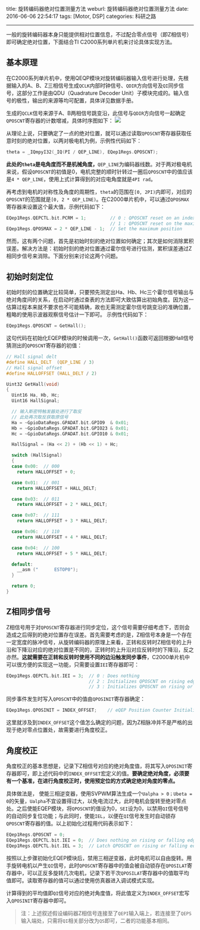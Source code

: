title: 旋转编码器绝对位置测量方法
weburl: 旋转编码器绝对位置测量方法
date: 2016-06-06 22:54:17
tags: [Motor, DSP]
categories: 科研之路

---

一般的旋转编码器本身只能提供相对位置信息，不过配合零点信号（即Z相信号）即可确定绝对位置，下面结合TI C2000系列单片机来讨论具体实现方法。

<!--more-->

## **基本原理** ##
在C2000系列单片机中，使用QEQP模块对旋转编码器输入信号进行处理，先根据输入的A、B、Z三相信号生成`QCLK`内部时钟信号、`QDIR`方向信号及`QI`同步信号，这部分工作是由QDU（Quadrature Decoder Unit）子模块完成的。输入信号的极性，输出的来源等均可配置，具体详见数据手册。

生成的`QCLK`信号来源于A、B两相信号跳变沿，此信号与`QDIR`方向信号一起确定`QPOSCNT`寄存器的计数增减，具体时序图如下：
![](https://img.gaomf.cn/20160606154932.png)

从理论上说，只要确定了一点的绝对位置，就可以通过读取`QPOSCNT`寄存器获取任意时刻的绝对位置，以两对极电机为例，示例性代码如下：
``` C
theta = _IQmpyI32(_IQ(PI / QEP_LINE), EQep1Regs.QPOSCNT);
```

**此处的`theta`是电角度而不是机械角度，**`QEP_LINE`为编码器线数。对于两对极电机来说，假设`QPOSCNT`的初值是0，电机完整的顺时针转过一圈后`QPOSCNT`中的值应该是`4 * QEP_LINE`，使用上式计算得到的对应电角度就是`4PI rad`。

再考虑到电机的对称性及角度的周期性，`theta`的范围在`[0, 2PI)`内即可，对应的`QPOSCNT`的范围就是`[0, 2 * QEP_LINE)`。在C2000单片机中，可以通过`QPOSMAX`寄存器来设置这个最大值，示例代码如下：
``` C
EQep1Regs.QEPCTL.bit.PCRM = 1;         // 0 : QPOSCNT reset on an index event
                                       // 1 : QPOSCNT reset on the maximum position
EQep1Regs.QPOSMAX = 2 * QEP_LINE - 1;  // Set the maximum position
```

然而，这有两个问题，首先是初始时刻的绝对位置如何确定；其次是如何消除累积误差。解决方法是：初始时刻的绝对位置通过霍尔信号进行估测，累积误差通过Z相同步信号来消除。下面分别来讨论这两个问题。

## **初始时刻定位** ##
初始时刻的位置确定比较简单，只要预先测定出Ha、Hb、Hc三个霍尔信号输出与绝对角度间的关系，在启动时通过查表的方法即可大致估算出初始角度。因为这一估算过程本来就不要求也不可能精确，故也无需测定霍尔信号跳变沿的准确位置，粗略的使用示波器观察信号估计一下即可。
示例性代码如下：
``` C
EQep1Regs.QPOSCNT = GetHall();
```
这句代码在初始化EQEP模块的时候调用一次，`GetHall()`函数可返回根据Hall信号猜测出的`QPOSCNT`寄存器的初值：
``` C
// Hall signal delt
#define HALL_DELT  (QEP_LINE / 3)
// Hall signal offset
#define HALLOFFSET (HALL_DELT / 2)

Uint32 GetHall(void)
{
  Uint16 Ha, Hb, Hc;
  Uint16 HallSignal;

  // 输入斯密特触发器处进行了取反
  // 此处再次取反获取原信号
  Ha = ~GpioDataRegs.GPADAT.bit.GPIO9  & 0x01;
  Hb = ~GpioDataRegs.GPADAT.bit.GPIO23 & 0x01;
  Hc = ~GpioDataRegs.GPADAT.bit.GPIO10 & 0x01;

  HallSignal = (Ha << 2) + (Hb << 1) + Hc;

  switch (HallSignal)
  {
  case 0x00:  // 000
    return HALLOFFSET + 0;

  case 0x01:  // 001
    return HALLOFFSET + HALL_DELT;

  case 0x03:  // 011
    return HALLOFFSET + 2 * HALL_DELT;

  case 0x07:  // 111
    return HALLOFFSET + 3 * HALL_DELT;

  case 0x06:  // 110
    return HALLOFFSET + 4 * HALL_DELT;

  case 0x04:  // 100
    return HALLOFFSET + 5 * HALL_DELT;

  default:
    __asm ("      ESTOP0");
  }

  return 0;
}
```

## **Z相同步信号** ##
Z相信号用于对`QPOSCNT`寄存器进行同步定位，这个信号需要仔细考虑下，否则会造成之后得到的绝对位置存在误差。首先需要考虑的是，Z相信号本身是一个存在一定宽度的脉冲信号，从旋转编码器的原理上来看，正转和反转时Z相信号的上升沿和下降沿对应的绝对位置是不同的，正转时的上升沿对应反转时的下降沿，反之亦然。**这就需要在正转和反转时使用不同的边沿触发同步事件**，C2000单片机中可以很方便的实现这一功能，只需要设置`IEI`寄存器即可：
``` C
EQep1Regs.QEPCTL.bit.IEI = 3;  // 0 : Does nothing
                               // 2 : Initializes QPOSCNT on rising edge of QEPI
                               // 3 : Initializes QPOSCNT on rising or falling edge of QEPI depends on direction
```
同步事件发生时写入`QPOSCNT`中的值由`QPOSINIT`寄存器确定：
``` C
EQep1Regs.QPOSINIT = INDEX_OFFSET;    // eQEP Position Counter Initialization Value
```
这里就涉及到`INDEX_OFFSET`这个值怎么确定的问题，因为Z相脉冲并不是严格的出现于绝对零点位置处，故需要进行角度校正。

## **角度校正** ##
角度校正的基本思想是，记录下Z相信号对应的绝对角度值，将其写入`QPOSINIT`寄存器即可，即上述代码中的`INDEX_OFFSET`宏定义的值。**要确定绝对角度，必须要有一个基准，在进行角度校正时，使用预定位的方式确定绝对角度的零点。**

具体做法是， 使能三相逆变器，使用SVPWM算法生成一个`Ualpha > 0；Ubeta = 0`的矢量，`Ualpha`不宜设置得过大，以免电流过大，此时电机会旋转至绝对零点处。之后使能EQEP模块，将`QPOSCNT`的值设为0，`SEI`设为0，以禁用`QI`信号信号的自动同步复位功能；与此同时，使能`IEL`，以便在`QI`信号发生时自动锁存`QPOSCNT`寄存器的值。以上初始化过程用代码表示如下：
``` C
EQep1Regs.QPOSCNT = 0;
EQep1Regs.QEPCTL.bit.IEI = 0;  // Does nothing on rising or falling edge of QEPI
EQep1Regs.QEPCTL.bit.IEL = 3;  // Latch QPOSCNT on rising or falling edge of QEPS depends on direction
```

按照以上步骤初始化EQEP模块后，禁用三相逆变器，此时电机可以自由旋转。用手旋转电机以产生`QI`信号，此时`QPOSCNT`寄存器中的值会被自动锁存在`QPOSILAT`寄存器中，可以正反多旋转几次电机，记录下若干次`QPOSILAT`寄存器中的值取平均值即可。读取寄存器的值可以通过使用仿真器进入调试模式实现。

计算得到的平均值即`QI`信号对应的绝对角度值，将此值定义为`INDEX_OFFSET`宏写入`QPOSINIT`寄存器中即可。

> 注：上述叙述假设编码器Z相信号连接至了`QEPI`输入端上，若连接至了`QEPS`输入端处，只需将`QI`相关部分改为`QS`即可，二者的功能基本相同。